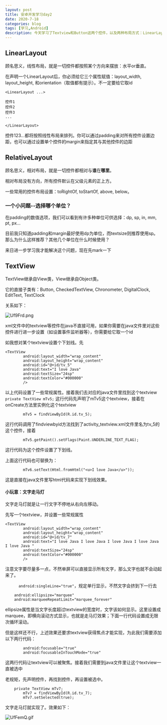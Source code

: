 ```yaml
---
layout: post
title: 安卓开发学习day2
date: 2020-7-18
categories: blog
tags: [学习,Android]
description: 今天学习了Textview和Button这两个控件，以及两种布局方式：LinearLayout和RelativeLayout
---
```


## LinearLayout

顾名思义，线性布局，就是一切控件都按照某个方向来摆放：水平or垂直。

在声明一个LinearLayout后，你必须给它三个属性赋值：layout_width, layout_height, 和orientation（取值都有提示）。不一定要给它取id
```
<LinearLayout ...>

控件1
控件2
控件3
...

</LinearLayout>
```

控件123...都将按照线性布局来排列。你可以通过padding来对所有控件设置边距，也可以通过设置单个控件的margin来指定其与其他控件的边距

## RelativeLayout
顾名思义，相对布局，就是一切控件都相对与**谁**在**哪里**。

相对布局没有方向，所有控件默认在父级元素的正上方。

一些常用的控件布局设置：toRightOf, toStartOf, above, below。

### 一个小问题--选择哪个单位？

在padding的数值选项，我们可以看到有许多种单位可供选择：dp, sp, in, mm, pt, px...

目前我只知道padding和margin最好使用dp为单位，而textsize则推荐使用sp。那么为什么这样推荐？其他几个单位在什么时候使用？

来日进一步学习我才能解决这个问题，现在先mark一下

## TextView

TextView继承自View类，View继承自Object类。

它的直接子类有：Button, CheckedTextView, Chronometer, DigitalClock, EditText, TextClock

关系如下：

![Uf9Frd.png](https://s1.ax1x.com/2020/07/19/Uf9Frd.png)

xml文件中的textview等控件在java不直接可用，如果你需要在java文件里对这些控件进行进一步设置（如设置事件监听器等），你需要给它取一个id

如我想对某个textview设置个下划线。先

```
<TextView
        android:layout_width="wrap_content"
        android:layout_height="wrap_content"
        android:id="@+id/tv_5"
        android:text="I love Java"
        android:textSize="24sp"
        android:textColor="#000000"
        />
```

以上代码设置了一些常规属性。接着我们去对应的java文件里找到这个textview
`    private TextView mTv5;`
这行代码先声明了mTv5这个textview，接着在onCreate方法里实例化这个textview

`        mTv5 = findViewById(R.id.tv_5);`

这行代码调用了findviewbyid方法找到了activity_textview.xml文件里名为tv_5的这个控件，接着

`        mTv5.getPaint().setFlags(Paint.UNDERLINE_TEXT_FLAG);`

这行代码为这个控件设置了下划线。

上面这行代码也可替换为：

`        mTv6.setText(Html.fromHtml("<u>I love Java</u>"));`

这是直接在java文件里写html代码来实现下划线效果。

#### 小玩意：文字走马灯

文字走马灯就是让一行文字不停地从右向左移动。

先写一个textview，并设置一些常规属性

```
<TextView
        android:layout_width="wrap_content"
        android:layout_height="wrap_content"
        android:id="@+id/tv_7"
        android:text="I love Java I love Java I love Java I love Java I love Java "
        android:textSize="24sp"
        android:textColor="#000000"
        />
```

注意文字要尽量多一点，不然单屏可以直接显示所有文字，那么文字也就不会动起来了。

`      android:singleLine="true"`，规定单行显示，不然文字会挤到下一行去

```   
    android:ellipsize="marquee"
    android:marqueeRepeatLimit="marquee_forever"
```

ellipsize属性是当文字长度超过textview的宽度时，文字该如何显示。这里设置成marquee，即横向滚动方式显示，也就是走马灯效果；下面一行代码设置成无限次循环滚动。

但是这样还不行，上述效果还要求textview获得焦点才能实现，为此我们需要添加以下两行代码：

```
        android:focusable="true"
        android:focusableInTouchMode="true"
```

这两行代码让textview可以被聚焦。接着我们需要到java文件里让这个textview一直被选中

老规矩，先声明控件，再找到控件，再设置被选中。

```
    private TextView mTv7;
        mTv7 = findViewById(R.id.tv_7);
        mTv7.setSelected(true);
```

文字走马灯就实现了。效果如下：

![UfFemQ.gif](https://s1.ax1x.com/2020/07/19/UfFemQ.gif)

